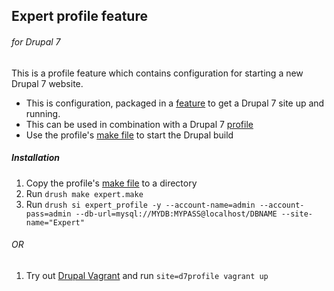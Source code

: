 ## Expert profile feature
###### for Drupal 7

This is a profile feature which contains configuration for starting a new Drupal 7 website.

- This is configuration, packaged in a [feature](https://www.drupal.org/project/features) to get a Drupal 7 site up and running.
- This can be used in combination with a Drupal 7 [profile](https://github.com/iampuma/expert_profile)
- Use the profile's [make file](https://github.com/iampuma/expert_profile/blob/master/expert.make) to start the Drupal build

##### Installation

1. Copy the profile's [make file](https://github.com/iampuma/expert_profile/blob/master/expert.make) to a directory
2. Run ``drush make expert.make``
3. Run ``drush si expert_profile -y --account-name=admin --account-pass=admin --db-url=mysql://MYDB:MYPASS@localhost/DBNAME --site-name="Expert"``

###### OR

1. Try out [Drupal Vagrant](https://github.com/iampuma/drop) and run ``site=d7profile vagrant up``
